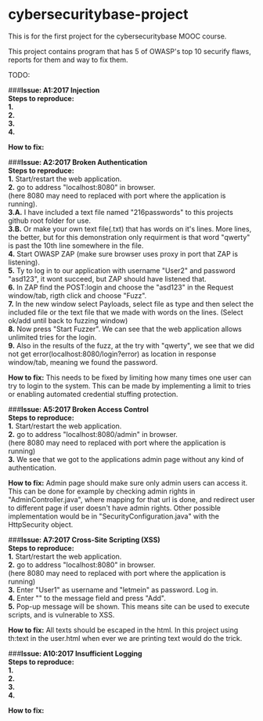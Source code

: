 # cybersecuritybase-project
This is for the first project for the cybersecuritybase MOOC course.

This project contains program that has 5 of OWASP's top 10 securify flaws, reports for them and way to fix them.

TODO:  

###**Issue: A1:2017 Injection**  
**Steps to reproduce:**  
**1.**  
**2.**  
**3.**  
**4.**  

**How to fix:**  

###**Issue: A2:2017 Broken Authentication**  
**Steps to reproduce:**  
**1.** Start/restart the web application.  
**2.** go to address "localhost:8080" in browser.  
(here 8080 may need to replaced with port where the application is running).  
**3.A.** I have included a text file named "216passwords" to this projects github root folder for use.  
**3.B.** Or make your own text file(.txt) that has words on it's lines. More lines, the better, but for this demonstration only requirment is that word "qwerty" is past the 10th line somewhere in the file.  
**4.** Start OWASP ZAP (make sure browser uses proxy in port that ZAP is listening).  
**5.** Ty to log in to our application with username "User2" and password "asd123", it wont succeed, but ZAP should have listened that.  
**6.** In ZAP find the POST:login and choose the "asd123" in the Request window/tab, rigth click and choose "Fuzz".  
**7.** In the new window select Payloads, select file as type and then select the included file or the text file that we made with words on the lines. (Select ok/add until back to fuzzing window)  
**8.** Now press "Start Fuzzer". We can see that the web application allows unlimited tries for the login.  
**9.** Also in the results of the fuzz, at the try with "qwerty", we see that we did not get error(localhost:8080/login?error) as location in response window/tab, meaning we found the password.  

**How to fix:** This needs to be fixed by limiting how many times one user can try to login to the system. This can be made by implementing a limit to tries or enabling automated credential stuffing protection.  

###**Issue: A5:2017 Broken Access Control**  
**Steps to reproduce:**  
**1.** Start/restart the web application.  
**2.** go to address "localhost:8080/admin" in browser.  
(here 8080 may need to replaced with port where the application is running)  
**3.** We see that we got to the applications admin page without any kind of authentication.  

**How to fix:** Admin page should make sure only admin users can access it. This can be done for example by checking admin rights in "AdminController.java", where mapping for that url is done, and redirect user to different page if user doesn't have admin rights. Other possible implementation would be in "SecurityConfiguration.java" with the HttpSecurity object.  

###**Issue: A7:2017 Cross-Site Scripting (XSS)**  
**Steps to reproduce:**  
**1.** Start/restart the web application.  
**2.** go to address "localhost:8080" in browser.  
(here 8080 may need to replaced with port where the application is running)  
**3.** Enter "User1" as username and "letmein" as password. Log in.  
**4.** Enter "<script language="javascript" type="text/javascript">alert("Ha Ha Ha");</script>" to the message field and press "Add".  
**5.** Pop-up message will be shown. This means site can be used to execute scripts, and is vulnerable to XSS.  

**How to fix:** All texts should be escaped in the html. In this project using th:text in the user.html when ever we are printing text would do the trick.  

###**Issue: A10:2017 Insufficient Logging**  
**Steps to reproduce:**  
**1.**  
**2.**  
**3.**  
**4.**  

**How to fix:**  
